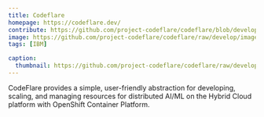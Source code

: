 ```yaml
---
title: Codeflare
homepage: https://codeflare.dev/
contribute: https://github.com/project-codeflare/codeflare/blob/develop/CONTRIBUTING.md
image: https://github.com/project-codeflare/codeflare/raw/develop/images/codeflare_square.svg
tags: [IBM]

caption:
  thumbnail: https://github.com/project-codeflare/codeflare/raw/develop/images/codeflare_square.svg
---
```


CodeFlare provides a simple, user-friendly abstraction for developing, scaling, and managing resources for distributed AI/ML on the Hybrid Cloud platform with OpenShift Container Platform.